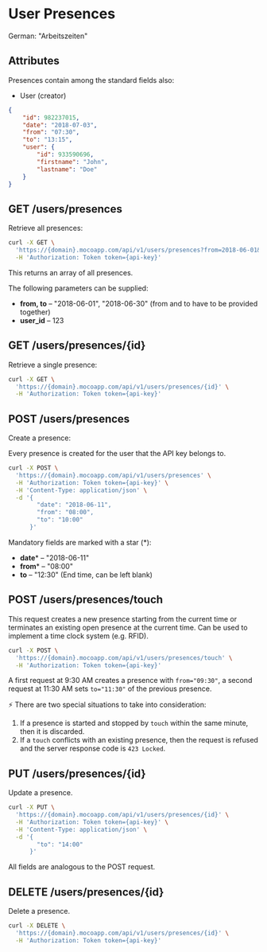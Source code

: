 # User Presences
German: "Arbeitszeiten"

## Attributes

Presences contain among the standard fields also:
* User (creator)

```json
{
    "id": 982237015,
    "date": "2018-07-03",
    "from": "07:30",
    "to": "13:15",
    "user": {
        "id": 933590696,
        "firstname": "John",
        "lastname": "Doe"
    }
}
```

## GET /users/presences

Retrieve all presences:

```bash
curl -X GET \
  'https://{domain}.mocoapp.com/api/v1/users/presences?from=2018-06-01&to=2018-06-30' \
  -H 'Authorization: Token token={api-key}'
```

This returns an array of all presences.

The following parameters can be supplied:

* **from, to** – "2018-06-01", "2018-06-30" (from and to have to be provided together)
* **user_id** – 123


## GET /users/presences/{id}

Retrieve a single presence:

```bash
curl -X GET \
  'https://{domain}.mocoapp.com/api/v1/users/presences/{id}' \
  -H 'Authorization: Token token={api-key}'
```

## POST /users/presences

Create a presence:

Every presence is created for the user that the API key belongs to.

```bash
curl -X POST \
  'https://{domain}.mocoapp.com/api/v1/users/presences' \
  -H 'Authorization: Token token={api-key}' \
  -H 'Content-Type: application/json' \
  -d '{
        "date": "2018-06-11",
        "from": "08:00",
        "to": "10:00"
      }'
```

Mandatory fields are marked with a star (*):

* **date*** – "2018-06-11"
* **from*** – "08:00"
* **to** – "12:30" (End time, can be left blank)


## POST /users/presences/touch

This request creates a new presence starting from the current time or terminates an existing
open presence at the current time. Can be used to implement a time clock system (e.g. RFID).

```bash
curl -X POST \
  'https://{domain}.mocoapp.com/api/v1/users/presences/touch' \
  -H 'Authorization: Token token={api-key}'
```

A first request at 9:30 AM creates a presence with `from="09:30"`, a second request at 11:30 AM sets `to="11:30"` of the previous presence.

⚡ There are two special situations to take into consideration:
1. If a presence is started and stopped by `touch` within the same minute, then it is discarded.
2. If a `touch` conflicts with an existing presence, then the request is refused and the server response code
is `423 Locked`.


## PUT /users/presences/{id}

Update a presence.

```bash
curl -X PUT \
  'https://{domain}.mocoapp.com/api/v1/users/presences/{id}' \
  -H 'Authorization: Token token={api-key}' \
  -H 'Content-Type: application/json' \
  -d '{
        "to": "14:00"
      }'
```

All fields are analogous to the POST request.

## DELETE /users/presences/{id}

Delete a presence.

```bash
curl -X DELETE \
  'https://{domain}.mocoapp.com/api/v1/users/presences/{id}' \
  -H 'Authorization: Token token={api-key}'
```
